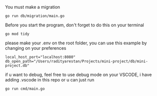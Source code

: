 You must make a migration
```
go run db/migration/main.go   
```


Before you start the program, don't forget to do this on your terminal
```
go mod tidy
```


please make your .env on the root folder, you can use this example by changing on your preferences
```
local_host_port="localhost:8080"
db_open_path="/Users/radityarestan/Projects/mini-project/db/mini-project.db"
```


if u want to debug, feel free to use debug mode on your VSCODE, i have adding .vscode in this repo
or u can just run 
```
go run cmd/main.go  
``` 
